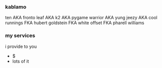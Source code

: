 ### kablamo

ten AKA fronto leaf AKA k2 AKA pygame warrior AKA yung jeezy AKA cool runnings FKA hubert goldstein FKA white offset FKA pharell williams

### my services

i provide to you

- $$$$$$$$$$$$$$$$$
- lots of it

